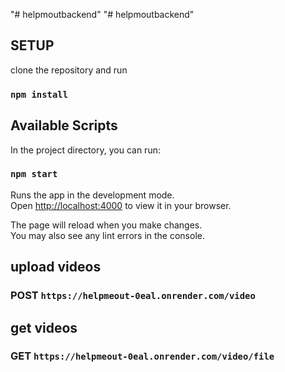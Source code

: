 "# helpmoutbackend" 
"# helpmoutbackend" 

## SETUP

clone the repository and run 
 ### `npm install`

## Available Scripts

In the project directory, you can run:

### `npm start`

Runs the app in the development mode.\
Open [http://localhost:4000](http://localhost:3000) to view it in your browser.

The page will reload when you make changes.\
You may also see any lint errors in the console.



## upload videos 
  ### POST `https://helpmeout-0eal.onrender.com/video`

## get videos
### GET `https://helpmeout-0eal.onrender.com/video/file`
